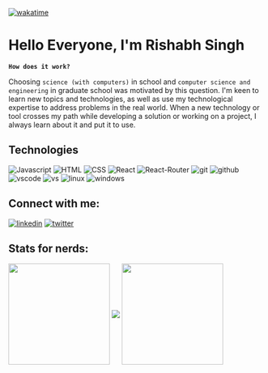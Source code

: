 [![wakatime](https://wakatime.com/badge/user/bfda4310-9ecd-4e7f-b52f-34ddaba40171.svg)](https://wakatime.com/@bfda4310-9ecd-4e7f-b52f-34ddaba40171)
 # Hello Everyone, I'm Rishabh Singh
 
**`How does it work?`**

Choosing `science (with computers)` in school and `computer science and engineering` in graduate school was motivated by this question. I'm keen to learn new topics and technologies, as well as use my technological expertise to address problems in the real world. When a new technology or tool crosses my path while developing a solution or working on a project, I always learn about it and put it to use.
## Technologies
![Javascript](https://img.shields.io/badge/JavaScript-F7DF1E?style=for-the-badge&logo=JavaScript&logoColor=white) ![HTML](https://img.shields.io/badge/HTML5-E34F26?style=for-the-badge&logo=html5&logoColor=white) ![CSS](https://img.shields.io/badge/CSS3-1572B6?style=for-the-badge&logo=css3&logoColor=white) ![React](https://img.shields.io/badge/React-20232A?style=for-the-badge&logo=react&logoColor=61DAFB) ![React-Router](https://img.shields.io/badge/React_Router-CA4245?style=for-the-badge&logo=react-router&logoColor=white) ![git](https://img.shields.io/badge/Git-ff0000?style=for-the-badge&logo=github&logoColor=white) ![github](https://img.shields.io/badge/GitHub-100000?style=for-the-badge&logo=git&logoColor=white) ![vscode](https://img.shields.io/badge/VS_Code-2E7EB0?style=for-the-badge&logo=Visual-Studio-Code&logoColor=white) ![vs](https://img.shields.io/badge/Visual_Studio-5C2D91?style=for-the-badge&logo=Visual-Studio&logoColor=white) ![linux](https://img.shields.io/badge/Linux-FCC624?style=for-the-badge&logo=linux&logoColor=black) ![windows](https://img.shields.io/badge/Windows-0078D6?style=for-the-badge&logo=windows&logoColor=white)
## Connect with me:

[![linkedin](https://img.shields.io/badge/LinkedIn-Rishabhsingh-0077B5?style=for-the-badge&logo=linkedin&logoColor=white)](https://www.linkedin.com/in/rishabh-singh22/) [![twitter](https://img.shields.io/badge/twitter-RIshabhSingh-1D9BF0?style=for-the-badge&logo=twitter&logoColor=white)](https://twitter.com/Rishabh19005463) 

## Stats for nerds:

<p>
  <img height="200" align="center" src="https://github-readme-stats.vercel.app/api/top-langs/?username=Rcoder-singh&theme=transparent&layout=compact&langs_count=16" />
 <img align="center" src="https://github-readme-stats.vercel.app/api?username=Rcoder-singh&theme=transparent&show_icons=true&text_color=D93A7C" />
  <img height="200" align="center" src="https://github-readme-stats.vercel.app/api/wakatime?username=Rcoder_singh&theme=transparent&layout=compact">
</p>
<p>
<!--   <img align="center" src="https://github-readme-stats.vercel.app/api?username=Rcoder-singh&theme=transparent&show_icons=true&text_color=D93A7C" /> -->
<!--   <img align="center" height="200"  src="https://camo.githubusercontent.com/8847cc086ad4e08b4d52c0588b0e641fc8364c2fde6a09cdf8144ae75a537e0f/68747470733a2f2f6769646967692e636f6d2f63646e2f6c6f76652e676966"> -->
</p>

